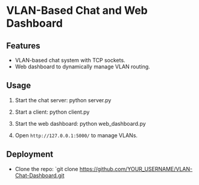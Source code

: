 # VLAN-Based Chat and Web Dashboard

## Features
- VLAN-based chat system with TCP sockets.
- Web dashboard to dynamically manage VLAN routing.

## Usage
1. Start the chat server:
python server.py


2. Start a client:
python client.py



3. Start the web dashboard:
python web_dashboard.py



4. Open `http://127.0.0.1:5000/` to manage VLANs.

## Deployment
- Clone the repo: `git clone https://github.com/YOUR_USERNAME/VLAN-Chat-Dashboard.git
